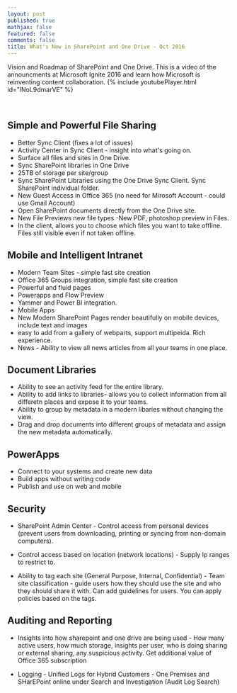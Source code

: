 ```yaml
---
layout: post
published: true
mathjax: false
featured: false
comments: false
title: What's New in SharePoint and One Drive - Oct 2016
---
```


Vision and Roadmap of SharePoint and One Drive. This is a video of the announcments at Microsoft Ignite 2016 and learn how Microsoft is reinventing content collaboration.
{% include youtubePlayer.html id="lNoL9dmarVE" %}  

<br>

## Simple and Powerful File Sharing

- Better Sync Client (fixes a lot of issues)
- Activity Center in Sync Client - insight into what's going on.
- Surface all files and sites in One Drive.
- Sync SharePoint libraries in One Drive
- 25TB of storage per site/group
- Sync SharePoint Libraries using the One Drive Sync Client. Sync SharePoint individual folder.
- New Guest Access in Office 365 (no need for Mirosoft Account - could use Gmail Account)
- Open SharePoint documents directly from the One Drive site.
- New File Previews new file types -New PDF, photoshop preview in Files.
- In the client, allows you to choose which files you want to take offline. Files still visible even if not taken offline.


## Mobile and Intelligent Intranet

- Modern Team Sites - simple fast site creation
- Office 365 Groups integration, simple fast site creation
- Powerful and fluid pages
- Powerapps and Flow Preview
- Yammer and Power BI integration.
- Mobile Apps
- New Modern SharePoint Pages render beautifully on mobile devices, include text and images
- easy to add from a gallery of webparts, support multipeida. Rich experience. 
- News - Ability to view all news articles from all your teams in one place.

## Document Libraries

- Ability to see an activity feed for the entire library. 
- Ability to add links to libraries- allows you to collect information from all differetn places and expose it to your teams.
- Ability to group by metadata in a modern libaries without changing the view. 
- Drag and drop documents into different groups of metadata and assign the new metadata automatically.


## PowerApps

- Connect to your systems and create new data
- Build apps without writing code
- Publish and use on web and mobile


## Security

- SharePoint Admin Center - Control access from personal devices (prevent users from downloading, printing or syncing from non-domain computers).

- Control access based on location (network locations) - Supply Ip ranges to restrict to.

- Ability to tag each site (General Purpose, Internal, Confidential) - Team site classification - guide users how they should use the site and who they should share it with. Can add guidelines for users. You can apply policies based on the tags.


## Auditing and Reporting

- Insights into how sharepoint and one drive are being used - How many active users, how much storage, insights per user, who is doing sharing or external sharing, any suspicious activity. Get additional value of Office 365 subscription

- Logging - Unified Logs for Hybrid Customers - One Premises and SHarEPoint online under Search and Investigation (Audit Log Search)


